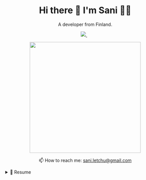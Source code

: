 <h1 align='center'>
  Hi there 👋 I'm Sani 👨‍💻
</h1>

<p align='center'>
  A developer from Finland.
</p>

<p align='center'>
  <a href="https://www.linkedin.com/in/sani-letchu-a90a00179/">
    <img src="https://img.shields.io/badge/linkedin-%230077B5.svg?&style=for-the-badge&logo=linkedin&logoColor=white" />
  </a>&nbsp;&nbsp;
</p>

<p align='center'>
  <a href="#"><img src="https://github-readme-stats.vercel.app/api?username=saniletchu&show_icons=true&count_private=true&theme=dark" width="350"></a>
</p>

<p align='center'>
  📫 How to reach me: <a href='mailto:sani.letchu@gmail.com'>sani.letchu@gmail.com</a>
</p>

<details>
  <summary>📃 Resume</summary>


## Education

- 📖 **Master's in Software and Service Engineering**\
📆 2022 - moment\
📍 **Aalto University** - Espoo, Finland

- 📖 **Bachelor's in Chemical engineering**\
📆 2018 - 2023\
📍 **Aalto University** - Espoo, Finland

## Experience

<img align="right" src="https://img.shields.io/badge/confluence-%23172BF4.svg?style=for-the-badge&logo=confluence&logoColor=white" />
<img align="right" src="https://camo.githubusercontent.com/db433458f890fa1efe84373e481d4cc6722adf4f8d58b54a449080dd4045c327/68747470733a2f2f696d672e736869656c64732e696f2f62616467652f546573745261696c2d3635433137392e7376673f7374796c653d666f722d7468652d6261646765266c6f676f3d546573745261696c266c6f676f436f6c6f723d7768697465" />
<img align="right" src="https://img.shields.io/badge/Jira-0052CC?style=for-the-badge&logo=Jira&logoColor=white" />

- 👨‍💻 **Consultant/System tester**\
📆 2023 - moment\
📍 **Accenture** - Helsinki, Finland

<img align="right" src="https://img.shields.io/badge/Slack-4A154B?style=for-the-badge&logo=slack&logoColor=white" />
<img align="right" src="https://camo.githubusercontent.com/8d04d397ff3a4a43f1a8821d1e544430b02406287d6b3e477861cba1955f98d9/68747470733a2f2f696d672e736869656c64732e696f2f62616467652f5472656c6c6f2d3030353243432e7376673f7374796c653d666f722d7468652d6261646765266c6f676f3d5472656c6c6f266c6f676f436f6c6f723d7768697465" />
<img align="right" src="https://img.shields.io/badge/firebase-ffca28?style=for-the-badge&logo=firebase&logoColor=black" />
<img align="right" src="https://img.shields.io/badge/React_Native-20232A?style=for-the-badge&logo=react&logoColor=61DAFB" />
<img align="right" src="https://img.shields.io/badge/TypeScript-007ACC?style=for-the-badge&logo=typescript&logoColor=white" />


- 👨‍💻 **Mobile Developer**\
📆 2022 - 2023\
📍 **Komu Homes** - Espoo, Finland

<!--## Skills

<img align="right" src="https://img.shields.io/badge/(My)SQL-4479A1?logo=mysql&logoColor=white" />
<img align="right" src="https://img.shields.io/badge/BASH-4EAA25?logo=gnu-bash&logoColor=white" />
<img align="right" src="https://img.shields.io/badge/PHP-777BB4?logo=php&logoColor=white" />
<img align="right" src="https://img.shields.io/badge/Go-00ADD8?logo=go&logoColor=white" />
<img align="right" src="https://img.shields.io/badge/Python-3776AB?logo=python&logoColor=white" />
<img align="right" src="https://img.shields.io/badge/C Sharp-239120?logo=c-sharp&logoColor=white" />
<img align="right" src="https://img.shields.io/badge/C++-00599C?logo=c%2B%2B&logoColor=white" />
<img align="right" src="https://img.shields.io/badge/C-A8B9CC?logo=c&logoColor=white" />

**Programming**

<img align="right" src="https://img.shields.io/badge/Arch-1793D1?logo=arch-linux&logoColor=white" />
<img align="right" src="https://img.shields.io/badge/Fedora-294172?logo=fedora&logoColor=white" />
<img align="right" src="https://img.shields.io/badge/Debian-A81D33?logo=debian&logoColor=white" />
<img align="right" src="https://img.shields.io/badge/Ubuntu-E95420?logo=ubuntu&logoColor=white" />
<img align="right" src="https://img.shields.io/badge/Windows-0078D6?logo=windows&logoColor=white" />

**Operating Systems**

<img align="right" src="https://img.shields.io/badge/English-B2-blue?logo=data:image/svg%2bxml;base64,PHN2ZyB4bWxucz0iaHR0cDovL3d3dy53My5vcmcvMjAwMC9zdmciIGlkPSJmbGFnLWljb24tY3NzLWdiLWVuZyIgdmlld0JveD0iMCAwIDY0MCA0ODAiPgogIDxwYXRoIGZpbGw9IiNmZmYiIGQ9Ik0wIDBoNjQwdjQ4MEgweiIvPgogIDxwYXRoIGZpbGw9IiNjZTExMjQiIGQ9Ik0yODEuNiAwaDc2Ljh2NDgwaC03Ni44eiIvPgogIDxwYXRoIGZpbGw9IiNjZTExMjQiIGQ9Ik0wIDIwMS42aDY0MHY3Ni44SDB6Ii8+Cjwvc3ZnPgo=" />
<img align="right" src="https://img.shields.io/badge/Italian-mother tongue-green?logo=data:image/svg%2bxml;base64,PHN2ZyB4bWxucz0iaHR0cDovL3d3dy53My5vcmcvMjAwMC9zdmciIGlkPSJmbGFnLWljb24tY3NzLWl0IiB2aWV3Qm94PSIwIDAgNjQwIDQ4MCI+DQogIDxnIGZpbGwtcnVsZT0iZXZlbm9kZCIgc3Ryb2tlLXdpZHRoPSIxcHQiPg0KICAgIDxwYXRoIGZpbGw9IiNmZmYiIGQ9Ik0wIDBoNjQwdjQ4MEgweiIvPg0KICAgIDxwYXRoIGZpbGw9IiMwMDkyNDYiIGQ9Ik0wIDBoMjEzLjN2NDgwSDB6Ii8+DQogICAgPHBhdGggZmlsbD0iI2NlMmIzNyIgZD0iTTQyNi43IDBINjQwdjQ4MEg0MjYuN3oiLz4NCiAgPC9nPg0KPC9zdmc+" />

-->

</details>
